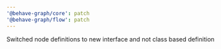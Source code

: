 ```yaml
---
'@behave-graph/core': patch
'@behave-graph/flow': patch
---
```


Switched node definitions to new interface and not class based definition
